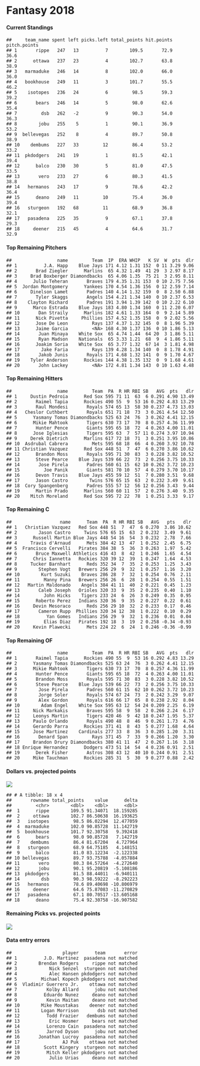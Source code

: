 Fantasy 2018
================

#### Current Standings

    ##     team_name spent left picks.left total_points hit.points pitch.points
    ## 1       rippe   247   13          7        109.5       72.9         36.6
    ## 2      ottawa   237   23          4        102.7       63.8         38.9
    ## 3   marmaduke   246   14          8        102.0       66.0         36.0
    ## 4   bookhouse   249   11          3        101.7       55.5         46.2
    ## 5    isotopes   236   24          6         98.5       59.3         39.2
    ## 6       bears   246   14          5         98.0       62.6         35.4
    ## 7         dsb   262   -2          9         90.3       54.0         36.3
    ## 8        jobu   255    5          1         90.1       36.9         53.2
    ## 9  bellevegas   252    8          4         89.7       50.8         38.9
    ## 10    dembums   227   33         12         86.4       53.2         33.2
    ## 11  pkdodgers   241   19          1         81.5       42.1         39.4
    ## 12      balco   230   30          5         81.0       47.5         33.5
    ## 13       vero   233   27          6         80.3       41.5         38.8
    ## 14   hermanos   243   17          9         78.6       42.2         36.4
    ## 15      deano   249   11         10         75.4       36.0         39.4
    ## 16   sturgeon   192   68         11         68.9       36.8         32.1
    ## 17   pasadena   225   35          9         67.1       37.8         29.3
    ## 18     deener   215   45          4         64.6       31.7         32.9

#### Top Remaining Pitchers

    ##                 name         Team  IP  ERA WHIP   K SV  W  pts  dlr
    ## 1          J.A. Happ    Blue Jays 171 4.12 1.31 152  0 11 3.29 9.06
    ## 2       Brad Ziegler      Marlins  65 4.32 1.49  41 29  3 2.97 8.17
    ## 3     Brad Boxberger Diamondbacks  65 4.06 1.35  75 21  3 2.95 8.11
    ## 4      Julio Teheran       Braves 179 4.35 1.31 153  0 10 2.75 7.56
    ## 5  Jordan Montgomery      Yankees 170 4.54 1.36 156  0 12 2.59 7.14
    ## 6     Dinelson Lamet       Padres 140 4.14 1.32 159  0  8 2.50 6.88
    ## 7       Tyler Skaggs       Angels 154 4.21 1.34 140  0 10 2.37 6.53
    ## 8    Clayton Richard       Padres 191 3.94 1.39 142  0 10 2.22 6.10
    ## 9      Marco Estrada    Blue Jays 183 4.80 1.34 160  0 11 2.20 6.07
    ## 10       Dan Straily      Marlins 182 4.61 1.33 164  0  9 2.14 5.89
    ## 11      Nick Pivetta     Phillies 157 4.52 1.35 158  0  9 2.02 5.56
    ## 12      Jose De Leon         Rays 137 4.37 1.32 145  0  8 1.96 5.39
    ## 13      Jaime Garcia         <NA> 168 4.30 1.37 136  0 10 1.86 5.13
    ## 14       Juan Minaya    White Sox  65 4.74 1.44  64 20  3 1.86 5.11
    ## 15       Ryan Madson    Nationals  65 3.33 1.21  68  9  4 1.86 5.11
    ## 16      Joakim Soria    White Sox  65 3.77 1.32  67 14  3 1.81 4.98
    ## 17        Jake Faria         Rays 139 4.28 1.34 140  0  8 1.78 4.91
    ## 18       Jakob Junis       Royals 171 4.68 1.32 141  0  9 1.70 4.67
    ## 19    Tyler Anderson      Rockies 144 4.38 1.35 132  0  9 1.68 4.61
    ## 20       John Lackey         <NA> 172 4.81 1.34 143  0 10 1.63 4.48

#### Top Remaining Hitters

    ##                 name         Team  PA  R HR RBI SB   AVG  pts   dlr
    ## 1     Dustin Pedroia      Red Sox 595 71 11  63  6 0.291 4.90 13.49
    ## 2       Raimel Tapia      Rockies 490 55  9  53 16 0.292 4.83 13.29
    ## 3       Raul Mondesi       Royals 574 65 13  58 30 0.237 4.73 13.03
    ## 4   Cheslor Cuthbert       Royals 651 71 18  73  3 0.261 4.54 12.50
    ## 5      Yasmany Tomas Diamondbacks 525 63 24  76  3 0.262 4.41 12.15
    ## 6      Mikie Mahtook       Tigers 630 73 17  70  8 0.257 4.36 11.99
    ## 7       Hunter Pence       Giants 595 65 18  72  4 0.263 4.00 11.01
    ## 8      Jose Iglesias       Tigers 595 63  7  57 11 0.274 3.97 10.94
    ## 9     Derek Dietrich      Marlins 617 72 18  71  3 0.251 3.95 10.86
    ## 10  Asdrubal Cabrera         Mets 595 68 18  66  4 0.260 3.92 10.78
    ## 11 Christian Vazquez      Red Sox 448 51  7  47  6 0.270 3.86 10.62
    ## 12      Brandon Moss       Royals 595 71 30  83  3 0.228 3.82 10.52
    ## 13      Steve Pearce    Blue Jays 539 66 22  73  2 0.256 3.75 10.33
    ## 14       Jose Pirela       Padres 560 61 15  62 10 0.262 3.72 10.23
    ## 15         Joe Panik       Giants 581 70 10  57  4 0.279 3.70 10.17
    ## 16      Devon Travis    Blue Jays 455 59 12  51  7 0.280 3.51  9.68
    ## 17      Jason Castro        Twins 576 65 15  63  2 0.232 3.49  9.61
    ## 18  Cory Spangenberg       Padres 555 57 12  56 12 0.256 3.43  9.44
    ## 19      Martin Prado      Marlins 560 60 11  57  2 0.276 3.40  9.35
    ## 20    Mitch Moreland      Red Sox 595 72 22  78  1 0.251 3.33  9.17

#### Top Remaining C

    ##                  name      Team  PA  R HR RBI SB   AVG   pts   dlr
    ## 1   Christian Vazquez   Red Sox 448 51  7  47  6 0.270  3.86 10.62
    ## 2        Jason Castro     Twins 576 65 15  63  2 0.232  3.49  9.61
    ## 3      Russell Martin Blue Jays 448 54 16  54  3 0.232  2.78  7.66
    ## 4     Travis d'Arnaud      Mets 384 42 13  47  1 0.252  2.45  6.75
    ## 5  Francisco Cervelli   Pirates 384 38  5  36  3 0.263  1.97  5.42
    ## 6       Bruce Maxwell Athletics 416 43  8  42  1 0.246  1.65  4.54
    ## 7      Chris Iannetta   Rockies 320 39 12  39  1 0.247  1.64  4.53
    ## 8     Tucker Barnhart      Reds 352 34  7  35  2 0.253  1.25  3.43
    ## 9        Stephen Vogt   Brewers 256 29  9  32  1 0.257  1.16  3.20
    ## 10        Kurt Suzuki    Braves 286 28  7  32  1 0.254  0.76  2.11
    ## 11         Manny Pina   Brewers 256 26  6  28  1 0.254  0.55  1.51
    ## 12   Martin Maldonado    Angels 384 41 11  40  2 0.221  0.45  1.23
    ## 13       Caleb Joseph   Orioles 320 33  9  35  2 0.235  0.40  1.10
    ## 14         John Hicks    Tigers 233 24  6  26  3 0.249  0.35  0.95
    ## 15      Roberto Perez   Indians 320 36  9  35  2 0.227  0.22  0.61
    ## 16     Devin Mesoraco      Reds 256 29 10  32  2 0.233  0.17  0.46
    ## 17       Cameron Rupp  Phillies 320 34 12  38  1 0.222  0.10  0.29
    ## 18          Yan Gomes   Indians 256 29  9  32  1 0.236  0.01  0.04
    ## 19         Elias Diaz   Pirates 192 18  3  19  2 0.258 -0.34 -0.93
    ## 20     Kevin Plawecki      Mets 224 22  6  24  1 0.246 -0.36 -0.99

#### Top Remaining OF

    ##                 name         Team  PA  R HR RBI SB   AVG  pts   dlr
    ## 1       Raimel Tapia      Rockies 490 55  9  53 16 0.292 4.83 13.29
    ## 2      Yasmany Tomas Diamondbacks 525 63 24  76  3 0.262 4.41 12.15
    ## 3      Mikie Mahtook       Tigers 630 73 17  70  8 0.257 4.36 11.99
    ## 4       Hunter Pence       Giants 595 65 18  72  4 0.263 4.00 11.01
    ## 5       Brandon Moss       Royals 595 71 30  83  3 0.228 3.82 10.52
    ## 6       Steve Pearce    Blue Jays 539 66 22  73  2 0.256 3.75 10.33
    ## 7        Jose Pirela       Padres 560 61 15  62 10 0.262 3.72 10.23
    ## 8        Jorge Soler       Royals 574 67 24  73  2 0.242 3.29  9.07
    ## 9        Alex Gordon       Royals 616 66 17  65  8 0.238 2.92  8.04
    ## 10        Adam Engel    White Sox 595 63 12  54 24 0.209 2.25  6.19
    ## 11     Nick Markakis       Braves 595 58  9  58  2 0.266 2.24  6.17
    ## 12     Leonys Martin       Tigers 420 46  9  42 18 0.247 1.95  5.37
    ## 13     Paulo Orlando       Royals 490 48  8  46  9 0.261 1.73  4.76
    ## 14     Gerardo Parra      Rockies 371 41  8  43  5 0.277 1.68  4.64
    ## 15     Jose Martinez    Cardinals 277 33  8  36  3 0.285 1.20  3.31
    ## 16       Denard Span         Rays 371 45  7  33  9 0.266 1.20  3.30
    ## 17     Brandon Drury Diamondbacks 380 41 11  47  2 0.267 1.16  3.18
    ## 18 Enrique Hernandez      Dodgers 473 51 14  54  4 0.236 0.91  2.51
    ## 19      Derek Fisher       Astros 308 43 12  40 10 0.244 0.91  2.51
    ## 20     Mike Tauchman      Rockies 285 31  5  30  9 0.277 0.88  2.42

#### Dollars vs. projected points

![](draftguide_files/figure-markdown_github/unnamed-chunk-7-1.png)

    ## # A tibble: 18 x 4
    ##       rowname total_points    value      delta
    ##         <chr>        <dbl>    <dbl>      <dbl>
    ##  1      rippe        109.5 91.34071  18.159285
    ##  2     ottawa        102.7 86.50638  16.193625
    ##  3   isotopes         98.5 86.02294  12.477059
    ##  4  marmaduke        102.0 90.85728  11.142719
    ##  5  bookhouse        101.7 92.30758   9.392418
    ##  6      bears         98.0 90.85728   7.142719
    ##  7    dembums         86.4 81.67204   4.727964
    ##  8   sturgeon         68.9 64.75185   4.148151
    ##  9      balco         81.0 83.12234  -2.122338
    ## 10 bellevegas         89.7 93.75788  -4.057884
    ## 11       vero         80.3 84.57264  -4.272640
    ## 12       jobu         90.1 95.20819  -5.108186
    ## 13  pkdodgers         81.5 88.44011  -6.940111
    ## 14        dsb         90.3 98.59222  -8.292223
    ## 15   hermanos         78.6 89.40698 -10.806979
    ## 16     deener         64.6 75.87083 -11.270829
    ## 17   pasadena         67.1 80.70517 -13.605168
    ## 18      deano         75.4 92.30758 -16.907582

#### Remaining Picks vs. projected points

![](draftguide_files/figure-markdown_github/unnamed-chunk-8-1.png)

#### Data entry errors

    ##                   player      team       error
    ## 1          J.D. Martinez  pasadena not matched
    ## 2        Brendan Rodgers     rippe not matched
    ## 3            Nick Senzel  sturgeon not matched
    ## 4            Alec Hansen pkdodgers not matched
    ## 5         Michael Kopech pkdodgers not matched
    ## 6  Vladimir Guerrero Jr.    ottawa not matched
    ## 7           Kolby Allard      jobu not matched
    ## 8          Eduardo Nunez     deano not matched
    ## 9           Kevin Maitan     deano not matched
    ## 10        Mike Moustakas    deener not matched
    ## 11        Logan Morrison       dsb not matched
    ## 12          Todd Frazier   dembums not matched
    ## 13           Eric Hosmer     bears not matched
    ## 14          Lorenzo Cain  pasadena not matched
    ## 15          Jarrod Dyson      jobu not matched
    ## 16       Jonathan Lucroy  pasadena not matched
    ## 17                AJ Puk    ottawa not matched
    ## 18         Scott Kingery  sturgeon not matched
    ## 19          Mitch Keller pkdodgers not matched
    ## 20           Julio Urias     deano not matched
